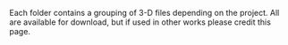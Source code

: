 Each folder contains a grouping of 3-D files depending on the project. All are available for download, but if used in other works please credit this page.
